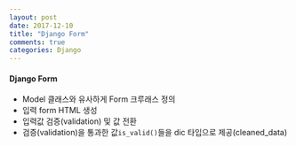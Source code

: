 ```yaml
---
layout: post
date: 2017-12-10
title: "Django Form"
comments: true
categories: Django
---
```


#### Django Form

- Model 클래스와 유사하게 Form 크루래스 정의
- 입력 form HTML 생성
- 입력값 검증(validation) 및 값 전환
- 검증(validation)을 통과한 값`is_valid()`들을 dic 타입으로 제공(cleaned_data)

